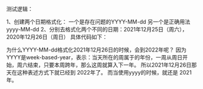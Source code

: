 测试逻辑：

1、创建两个日期格式化：
一个是存在问题的YYYY-MM-dd
另一个是正确用法yyyy-MM-dd
2、分别去格式化两个不同的日期：2021年12月25日（周六），2020年12月26日（周日）
具体代码如下：

为什么YYYY-MM-dd格式化2021年12月26日的时候，会到2022年呢？
因为YYYY是week-based-year，表示：当天所在的周属于的年份，一周从周日开始，周六结束，只要本周跨年，那么这周就算入下一年。
所以2021年12月26日那天在这种表述方式下就已经到 2022年了。
而当使用yyyy的时候，就还是 2021 年。
